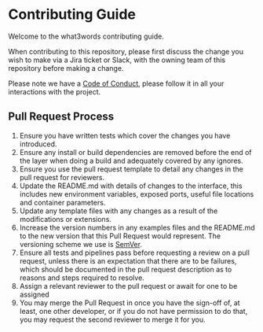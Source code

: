 # Contributing Guide

Welcome to the what3words contributing guide.

When contributing to this repository, please first discuss the change you wish to make via a Jira ticket or Slack, with the owning team of this repository before making a change.

Please note we have a [Code of Conduct](), please follow it in all your interactions with the project.

## Pull Request Process

1. Ensure you have written tests which cover the changes you have introduced.
2. Ensure any install or build dependencies are removed before the end of the layer when doing a build and adequately covered by any ignores.
3. Ensure you use the pull request template to detail any changes in the pull request for reviewers.
4. Update the README.md with details of changes to the interface, this includes new environment variables, exposed ports, useful file locations and container parameters.
5. Update any template files with any changes as a result of the modifications or extensions.
6. Increase the version numbers in any examples files and the README.md to the new version that this Pull Request would represent. The versioning scheme we use is [SemVer](http://semver.org/).
7. Ensure all tests and pipelines pass before requesting a review on a pull request, unless there is an expectation that there are to be failures, which should be documented in the pull request description as to reasons and steps required to resolve.
8. Assign a relevant reviewer to the pull request or await for one to be assigned
9. You may merge the Pull Request in once you have the sign-off of, at least, one other developer, or if you  do not have permission to do that, you may request the second reviewer to merge it for you.

